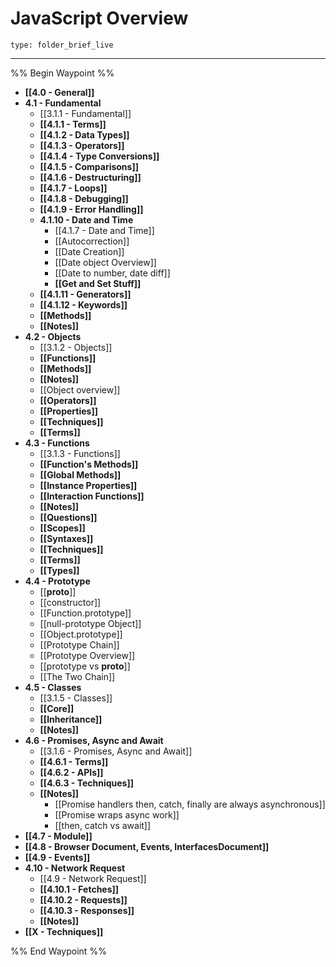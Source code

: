 # JavaScript Overview
 
```ccard
type: folder_brief_live
```
 
---

%% Begin Waypoint %%
- **[[4.0 - General]]**
- **4.1 - Fundamental**
	- [[3.1.1 - Fundamental]]
	- **[[4.1.1 - Terms]]**
	- **[[4.1.2 - Data Types]]**
	- **[[4.1.3 - Operators]]**
	- **[[4.1.4 - Type Conversions]]**
	- **[[4.1.5 - Comparisons]]**
	- **[[4.1.6 - Destructuring]]**
	- **[[4.1.7 - Loops]]**
	- **[[4.1.8 - Debugging]]**
	- **[[4.1.9 - Error Handling]]**
	- **4.1.10 - Date and Time**
		- [[4.1.7 - Date and Time]]
		- [[Autocorrection]]
		- [[Date Creation]]
		- [[Date object Overview]]
		- [[Date to number, date diff]]
		- **[[Get and Set Stuff]]**
	- **[[4.1.11 - Generators]]**
	- **[[4.1.12 - Keywords]]**
	- **[[Methods]]**
	- **[[Notes]]**
- **4.2 - Objects**
	- [[3.1.2 - Objects]]
	- **[[Functions]]**
	- **[[Methods]]**
	- **[[Notes]]**
	- [[Object overview]]
	- **[[Operators]]**
	- **[[Properties]]**
	- **[[Techniques]]**
	- **[[Terms]]**
- **4.3 - Functions**
	- [[3.1.3 - Functions]]
	- **[[Function's Methods]]**
	- **[[Global Methods]]**
	- **[[Instance Properties]]**
	- **[[Interaction Functions]]**
	- **[[Notes]]**
	- **[[Questions]]**
	- **[[Scopes]]**
	- **[[Syntaxes]]**
	- **[[Techniques]]**
	- **[[Terms]]**
	- **[[Types]]**
- **4.4 - Prototype**
	- [[__proto__]]
	- [[constructor]]
	- [[Function.prototype]]
	- [[null-prototype Object]]
	- [[Object.prototype]]
	- [[Prototype Chain]]
	- [[Prototype Overview]]
	- [[prototype vs __proto__]]
	- [[The Two Chain]]
- **4.5 - Classes**
	- [[3.1.5 - Classes]]
	- **[[Core]]**
	- **[[Inheritance]]**
	- **[[Notes]]**
- **4.6 - Promises, Async and Await**
	- [[3.1.6 - Promises, Async and Await]]
	- **[[4.6.1 - Terms]]**
	- **[[4.6.2 - APIs]]**
	- **[[4.6.3 - Techniques]]**
	- **[[Notes]]**
		- [[Promise handlers then, catch, finally are always asynchronous]]
		- [[Promise wraps async work]]
		- [[then, catch vs await]]
- **[[4.7 - Module]]**
- **[[4.8 - Browser Document, Events, InterfacesDocument]]**
- **[[4.9 - Events]]**
- **4.10 - Network Request**
	- [[4.9 - Network Request]]
	- **[[4.10.1 - Fetches]]**
	- **[[4.10.2 - Requests]]**
	- **[[4.10.3 - Responses]]**
	- **[[Notes]]**
- **[[X - Techniques]]**

%% End Waypoint %%
